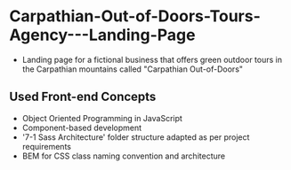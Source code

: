 # Carpathian-Out-of-Doors-Tours-Agency---Landing-Page

* Landing page for a fictional business that offers green outdoor tours in the Carpathian mountains called "Carpathian Out-of-Doors"

## Used Front-end Concepts
* Object Oriented Programming in JavaScript
* Component-based development
* '7-1 Sass Architecture' folder structure adapted as per project requirements
* BEM for CSS class naming convention and architecture
